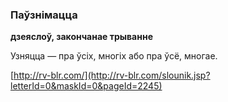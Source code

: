 ### Паўзнімацца
**дзеяслоў, закончанае трыванне**

Узняцца — пра ўсіх, многіх або пра ўсё, многае.

<a rel="author">[http://rv-blr.com/](http://rv-blr.com/slounik.jsp?letterId=0&maskId=0&pageId=2245)</a>
